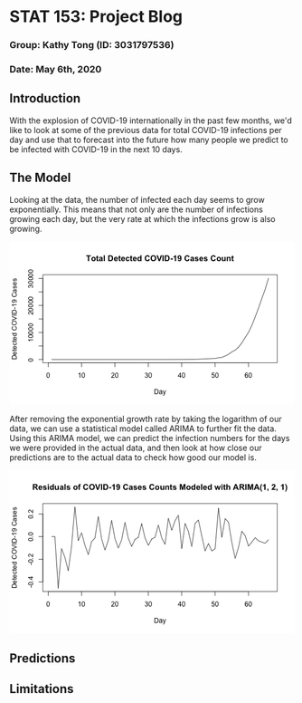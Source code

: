 


# STAT 153: Project Blog
### Group: Kathy Tong (ID: 3031797536)
### Date: May 6th, 2020

## Introduction

With the explosion of COVID-19 internationally in the past few months, we'd like to look at some of the previous data for total COVID-19 infections per day and use that to forecast into the future how many people we predict to be infected with COVID-19 in the next 10 days.


## The Model

Looking at the data, the number of infected each day seems to grow exponentially. This means that not only are the number of infections growing each day, but the very rate at which the infections grow is also growing. 

![plot of chunk chunk1](figure/chunk1-1.png)

After removing the exponential growth rate by taking the logarithm of our data, we can use a statistical model called ARIMA to further fit the data. Using this ARIMA model, we can predict the infection numbers for the days we were provided in the actual data, and then look at how close our predictions are to the actual data to check how good our model is. 

![plot of chunk chunk5](figure/chunk5-1.png)


## Predictions

## Limitations

